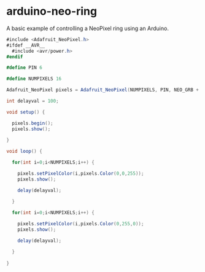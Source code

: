 # arduino-neo-ring

A basic example of controlling a NeoPixel ring using an Arduino.

```csharp
#include <Adafruit_NeoPixel.h>
#ifdef __AVR__
  #include <avr/power.h>
#endif

#define PIN 6

#define NUMPIXELS 16

Adafruit_NeoPixel pixels = Adafruit_NeoPixel(NUMPIXELS, PIN, NEO_GRB + NEO_KHZ800);

int delayval = 100;

void setup() {

  pixels.begin();
  pixels.show();  
  
}

void loop() {

  for(int i=0;i<NUMPIXELS;i++) {

    pixels.setPixelColor(i,pixels.Color(0,0,255));
    pixels.show();

    delay(delayval);

  }
  
  for(int i=0;i<NUMPIXELS;i++) {

    pixels.setPixelColor(i,pixels.Color(0,255,0));
    pixels.show();

    delay(delayval);

  }
  
}
```
